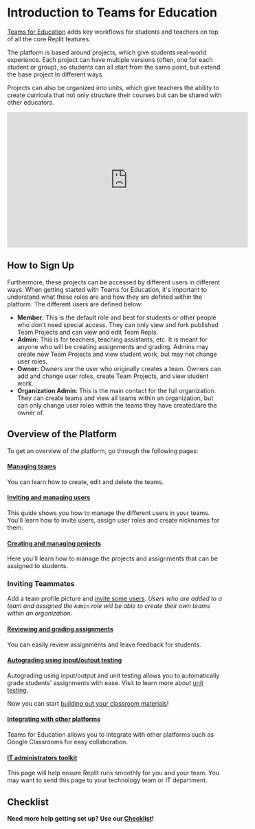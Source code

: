 # Introduction to Teams for Education

[Teams for Education](https://replit.com/teams-for-education) adds key workflows for students and teachers on top of all the core Replit features. 

The platform is based around projects, which give students real-world experience. Each project can have multiple versions (often, one for each student or group), so students can all start from the same point, but extend the base project in different ways. 

Projects can also be organized into units, which give teachers the ability to create curricula that not only structure their courses but can be shared with other educators. 

<iframe width="560" height="315" src="https://www.youtube.com/embed/hCgGzIUJtY4" title="Intro to Teams for Education" frameborder="0" allow="accelerometer; autoplay; clipboard-write; encrypted-media; gyroscope; picture-in-picture" allowfullscreen></iframe>

## How to Sign Up
Furthermore, these projects can be accessed by different users in different ways. When getting started with Teams for Education, it's important to understand what these roles are and how they are defined within the platform. The different users are defined below:

* **Member:** This is the default role and best for students or other people who don't need special access. They can only view and fork published Team Projects and can view and edit Team Repls. 
* **Admin:** This is for teachers, teaching assistants, etc. It is meant for anyone who will be creating assignments and grading. Admins may create new Team Projects and view student work, but may not change user roles.
* **Owner:** Owners are the user who originally creates a team. Owners can add and change user roles, create Team Projects, and view student work.
* **Organization Admin**: This is the main contact for the full organization. They can create teams and view all teams within an organization, but can only change user roles within the teams they have created/are the owner of.

## Overview of the Platform
To get an overview of the platform, go through the following pages:

#### [Managing teams](./creating-managing-teams)
You can learn how to create, edit and delete the teams.

#### [Inviting and managing users](./inviting-managing-users)
This guide shows you how to manage the different users in your teams. You'll learn how to invite users, assign user roles and create nicknames for them. 

#### [Creating and managing projects](./creating-managing-projects)
Here you'll learn how to manage the projects and assignments that can be assigned to students.

### Inviting Teammates
Add a team profile picture and [invite some users](/teams-edu/inviting-teachers-students). 
*Users who are added to a team and assigned the `Admin` role will be able to create their own teams within an organization.*

#### [Reviewing and grading assignments](./reviewing-grading-projects)
You can easily review assignments and leave feedback for students.

#### [Autograding using input/output testing](./input-output-testing)
Autograding using input/output and unit testing allows you to automatically grade students' assignments with ease. Visit to learn more about [unit testing](./unit-testing).

Now you can start [building out your classroom materials](creating-projects-assignments)! 

#### [Integrating with other platforms](./integrating-other-platforms)
Teams for Education allows you to integrate with other platforms such as Google Classrooms for easy collaboration.

#### [IT administrators toolkit](./it-administrators-toolkit)
This page will help ensure Replit runs smoothly for you and your team. You may want to send this page to your technology team or IT department.

## Checklist

**Need more help getting set up? Use our [Checklist](teams-edu-checklist)!**

